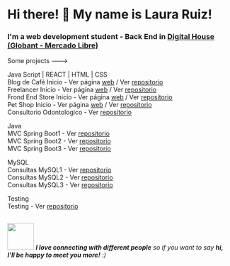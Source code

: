 ### 
<h1> Hi there! 👋 My name is Laura Ruiz!</h1>
<h3> I'm a web development student - Back End in <a href="https://www.digitalhouse.com/ar/acciones/certified-tech-developer">Digital House (Globant - Mercado Libre)</a></h3>
  
Some projects ---> 

Java Script | REACT | HTML | CSS <br>
   Blog de Café Inicio - Ver página [web](https://blogdecaferuizrlaurap7.netlify.app/index.html) / Ver [repositorio](https://github.com/ruizrlaurap0704/blogdecafe) <br>
   Freelancer Inicio - Ver página [web](https://juanylaufreelancers.netlify.app/) / Ver [repositorio](https://github.com/ruizrlaurap0704/Freelancer) <br>
   Frond End Store Inicio - Ver página [web](https://fronendstorejuanylau.netlify.app/) / Ver [repositorio](https://github.com/ruizrlaurap0704/FrontEndStoreInicio) <br>
   Pet Shop Inicio - Ver página [web](https://petshoplauyjuan.netlify.app/) / Ver [repositorio](https://github.com/ruizrlaurap0704/PetShopMobile)<br>
   Consultorio Odontologico - Ver [repositorio](https://github.com/ruizrlaurap0704/Evaluacion_Final_Laura_Ruiz)
 
Java <br>
  MVC Spring Boot1 - Ver [repositorio](https://github.com/ruizrlaurap0704/java_MVC_SpringBoot1) <br>
  MVC Spring Boot2 - Ver [repositorio](https://github.com/ruizrlaurap0704/java_MVC_SpringBoot2) <br>
  MVC Spring Boot3 - Ver [repositorio](https://github.com/ruizrlaurap0704/Java_MVC_SpringBoot3) <br>
 
MySQL <br>
  Consultas MySQL1 - Ver [repositorio](https://github.com/ruizrlaurap0704/ConsultasMySQL) <br>
  Consultas MySQL2 - Ver [repositorio](https://github.com/ruizrlaurap0704/ConsultasMySQL2) <br>
  Consultas MySQL3 - Ver [repositorio](https://github.com/ruizrlaurap0704/ConsultasMySQL3) <br>
  
Testing <br>
  Testing - Ver [repositorio](https://github.com/ruizrlaurap0704/ConsultasMySQL) <br>

## 
<img src="https://media.giphy.com/media/LnQjpWaON8nhr21vNW/giphy.gif" width="60"> <em><b>I love connecting with different people</b> so if you want to say <b>hi, I'll be happy to meet you more!</b> :)</em>
